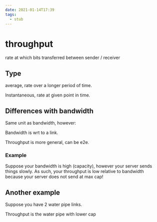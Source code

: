 ```yaml
---
date: 2021-01-14T17:39
tags: 
  - stub
---
```


# throughput

rate at which bits transferred between sender / receiver

## Type

average, rate over a longer period of time.

Instantaneous, rate at given point in time.

## Differences with bandwidth

Same unit as bandwidth, however:

Bandwidth is wrt to a link.

Throughput is more general, can be e2e.

### Example

Suppose your bandwidth is high (capacity), however your server sends things slowly. 
As such, your throughput is low relative to bandwidth because your server does not send at max cap!

## Another example

Suppose you have 2 water pipe links.

Throughput is the water pipe with lower cap
